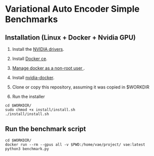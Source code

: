 # Variational Auto Encoder Simple Benchmarks

## Installation (Linux + Docker + Nvidia GPU)

1. Install the [NVIDIA drivers](https://docs.nvidia.com/cuda/cuda-installation-guide-linux/index.html#ubuntu-installation).

2. Install [Docker ce](https://docs.docker.com/install/linux/docker-ce/ubuntu/).

3. [Manage docker as a non-root user ](https://docs.docker.com/install/linux/linux-postinstall/).

4. Install [nvidia-docker](https://github.com/NVIDIA/nvidia-docker).

5. Clone or copy this repository, assuming it was copied in $WORKDIR

6. Run the installer
  ```shell
  cd $WORKDIR/
  sudo chmod +x install/install.sh
  ./install/install.sh
  ```

## Run the benchmark script
  ```shell
  cd $WORKDIR/
  docker run --rm --gpus all -v $PWD:/home/vae/project/ vae:latest python3 benchmark.py
  ```